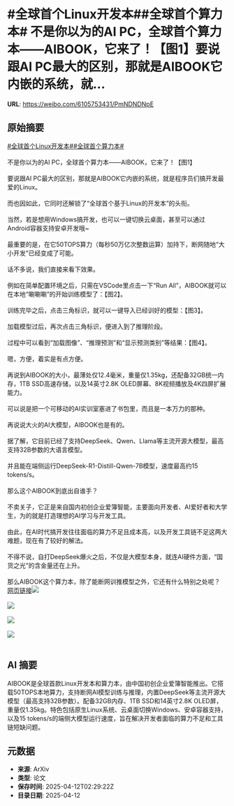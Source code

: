 # #全球首个Linux开发本##全球首个算力本# 不是你以为的AI PC，全球首个算力本——AIBOOK，它来了！【图1】要说跟AI PC最大的区别，那就是AIBOOK它内嵌的系统，就...

**URL**: https://weibo.com/6105753431/PmNDNDNpE

## 原始摘要

<a href="https://m.weibo.cn/search?containerid=231522type%3D1%26t%3D10%26q%3D%23%E5%85%A8%E7%90%83%E9%A6%96%E4%B8%AALinux%E5%BC%80%E5%8F%91%E6%9C%AC%23&amp;extparam=%23%E5%85%A8%E7%90%83%E9%A6%96%E4%B8%AALinux%E5%BC%80%E5%8F%91%E6%9C%AC%23" data-hide=""><span class="surl-text">#全球首个Linux开发本#</span></a><a href="https://m.weibo.cn/search?containerid=231522type%3D1%26t%3D10%26q%3D%23%E5%85%A8%E7%90%83%E9%A6%96%E4%B8%AA%E7%AE%97%E5%8A%9B%E6%9C%AC%23&amp;extparam=%23%E5%85%A8%E7%90%83%E9%A6%96%E4%B8%AA%E7%AE%97%E5%8A%9B%E6%9C%AC%23" data-hide=""><span class="surl-text">#全球首个算力本#</span></a> <br><br>不是你以为的AI PC，全球首个算力本——AIBOOK，它来了！【图1】<br><br>要说跟AI PC最大的区别，那就是AIBOOK它内嵌的系统，就是程序员们搞开发最爱的Linux。<br><br>而也因如此，它同时还解锁了“全球首个基于Linux的开发本”的头衔。<br><br>当然，若是想用Windows搞开发，也可以一键切换云桌面，甚至可以通过Android容器支持安卓开发哦~<br><br>最重要的是，在它50TOPS算力（每秒50万亿次整数运算）加持下，断网随地“大小开发”已经变成了可能。<br><br>话不多说，我们直接来看下效果。<br><br>例如在简单配置环境之后，只需在VSCode里点击一下“Run All”，AIBOOK就可以在本地“唰唰唰”的开始训练模型了：【图2】。<br><br>训练完毕之后，点击三角标识，就可以一键导入已经训好的模型：【图3】。<br><br>加载模型过后，再次点击三角标识，便进入到了推理阶段。<br><br>过程中可以看到“加载图像”、“推理预测”和“显示预测类别”等结果：【图4】。<br><br>嗯，方便，着实是有点方便。<br><br>再说到AIBOOK的大小，最薄处仅12.4毫米，重量仅1.35kg，还配备32GB统一内存，1TB SSD高速存储，以及14英寸2.8K OLED屏幕、8K视频播放及4K四屏扩展能力。<br><br>可以说是把一个可移动的AI实训室塞进了书包里，而且是一本万力的那种。<br><br>再说说大火的AI大模型，AIBOOK也是有的。<br><br>据了解，它目前已经了支持DeepSeek、Qwen、Llama等主流开源大模型，最高支持32B参数的大语言模型。<br><br>并且能在端侧运行DeepSeek-R1-Distill-Qwen-7B模型，速度最高约15 tokens/s。<br><br>那么这个AIBOOK到底出自谁手？<br><br>不卖关子，它正是来自国内初创企业爱簿智能，主要面向开发者、AI爱好者和大学生，为的就是打造理想的AI学习与开发工具。<br><br>由此，在AI时代搞开发往往面临的算力不足且成本高，以及开发工具链不足这两大难题，现在有了较好的解法。<br><br>不得不说，自打DeepSeek爆火之后，不仅是大模型本身，就连AI硬件方面，“国货之光”的含金量还在上升。<br><br>那么AIBOOK这个算力本，除了能断网训推模型之外，它还有什么特别之处呢？<a href="https://weibo.cn/sinaurl?u=https%3A%2F%2Fmp.weixin.qq.com%2Fs%2FgD4Bi-Pb8UufRH_F3icv5g" data-hide=""><span class="url-icon"><img style="width: 1rem;height: 1rem" src="https://h5.sinaimg.cn/upload/2015/09/25/3/timeline_card_small_web_default.png" referrerpolicy="no-referrer"></span><span class="surl-text">网页链接</span></a><img style="" src="https://tvax3.sinaimg.cn/large/006Fd7o3ly1i0d4vxkqeag30px0eknpf.gif" referrerpolicy="no-referrer"><br><br><img style="" src="https://tvax3.sinaimg.cn/large/006Fd7o3ly1i0d4wouxaqg30r10f7hdu.gif" referrerpolicy="no-referrer"><br><br><img style="" src="https://tvax2.sinaimg.cn/large/006Fd7o3ly1i0d4wvyp8kg30r10f7npd.gif" referrerpolicy="no-referrer"><br><br><img style="" src="https://tvax1.sinaimg.cn/large/006Fd7o3ly1i0d4x6bcxlg30r10f7b2a.gif" referrerpolicy="no-referrer"><br><br>

## AI 摘要

AIBOOK是全球首款Linux开发本和算力本，由中国初创企业爱簿智能推出。它搭载50TOPS本地算力，支持断网AI模型训练与推理，内置DeepSeek等主流开源大模型（最高支持32B参数）。配备32GB内存、1TB SSD和14英寸2.8K OLED屏，重量仅1.35kg。特色包括原生Linux系统、云桌面切换Windows、安卓容器支持，以及15 tokens/s的端侧大模型运行速度，旨在解决开发者面临的算力不足和工具链短缺问题。

## 元数据

- **来源**: ArXiv
- **类型**: 论文
- **保存时间**: 2025-04-12T02:29:22Z
- **目录日期**: 2025-04-12
